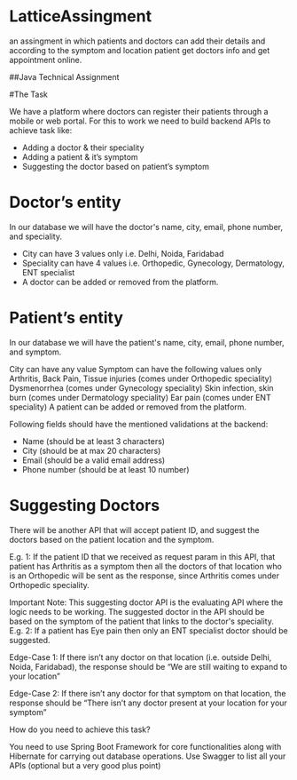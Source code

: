 # LatticeAssingment
an assingment in which patients and doctors  can add their details and according to the symptom and location patient get doctors info and get appointment online.


 ##Java Technical Assignment         

#The Task

We have a platform where doctors can register their patients through a mobile or web portal. For this to work we need to build backend APIs to achieve task like:

- Adding a doctor & their speciality
- Adding a patient & it’s symptom
- Suggesting the doctor based on patient’s symptom

# Doctor’s entity

In our database we will have the doctor's name, city, email, phone number, and speciality.

- City can have 3 values only i.e. Delhi, Noida, Faridabad
- Speciality can have 4 values i.e. Orthopedic, Gynecology, Dermatology, ENT specialist
- A doctor can be added or removed from the platform.


# Patient’s entity

In our database we will have the patient's name, city, email, phone number, and symptom.

City can have any value
Symptom can have the following values only
Arthritis, Back Pain, Tissue injuries (comes under Orthopedic speciality)
Dysmenorrhea (comes under Gynecology speciality)
Skin infection, skin burn (comes under Dermatology speciality)
Ear pain (comes under ENT speciality)
A patient can be added or removed from the platform.


Following fields should have the mentioned validations at the backend:

- Name (should be at least 3 characters)
- City (should be at max 20 characters)
- Email (should be a valid email address)
- Phone number (should be at least 10 number)

# Suggesting Doctors

There will be another API that will accept patient ID, and suggest the doctors based on the patient location and the symptom.

E.g. 1: If the patient ID that we received as request param in this API, that patient has Arthritis as a symptom then all the doctors of that location who is an Orthopedic will be sent as the response, since Arthritis comes under Orthopedic speciality.


Important Note: This suggesting doctor API  is the evaluating API where the logic needs to be working. The suggested doctor in the API should be based on the symptom of the patient that links to the doctor's speciality. E.g. 2: If a patient has Eye pain then only an ENT specialist doctor should be suggested.

Edge-Case 1: If there isn’t any doctor on that location (i.e. outside Delhi, Noida, Faridabad), the response should be “We are still waiting to expand to your location”

Edge-Case 2: If there isn’t any doctor for that symptom on that location, the response should be “There isn’t any doctor present at your location for your symptom”


How do you need to achieve this task?

You need to use Spring Boot Framework for core functionalities along with Hibernate for carrying out database operations.
Use Swagger to list all your APIs (optional but a very good plus point)
